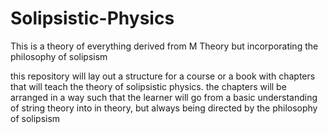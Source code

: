 # Solipsistic-Physics
This is a theory of everything derived from M Theory but incorporating the philosophy of solipsism

this repository will lay out a structure for a course or a book with chapters that will teach the theory of solipsistic physics. the chapters will be arranged in a way such that the learner will go from a basic understanding of string theory into in theory, but always being directed by the philosophy of solipsism
